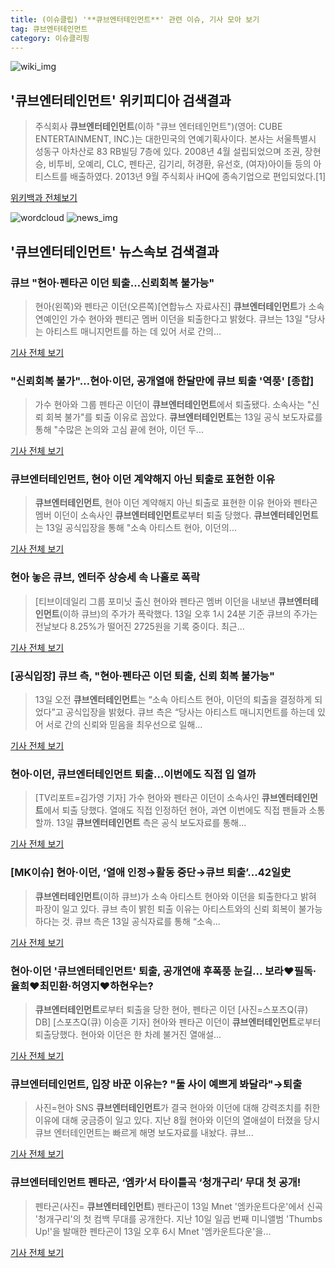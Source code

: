 ```yaml
---
title: (이슈클립) '**큐브엔터테인먼트**' 관련 이슈, 기사 모아 보기
tag: 큐브엔터테인먼트
category: 이슈클리핑
---
```

![wiki_img](https://user-images.githubusercontent.com/42597476/44503234-41136a80-a6d0-11e8-9071-6fc6418eafe4.png)
## **'**큐브엔터테인먼트**'** 위키피디아 검색결과
>주식회사 **큐브엔터테인먼트**(이하 "큐브 엔터테인먼트")(영어: CUBE ENTERTAINMENT, INC.)는 대한민국의 연예기획사이다. 본사는 서울특별시 성동구 아차산로 83 RB빌딩 7층에 있다. 2008년 4월 설립되었으며 조권, 장현승, 비투비, 오예리, CLC, 펜타곤, 김기리, 허경환, 유선호, (여자)아이들 등의 아티스트를 배출하였다. 2013년 9월 주식회사 iHQ에 종속기업으로 편입되었다.[1]

<a href="https://ko.wikipedia.org/wiki/큐브엔터테인먼트" target="_blank">위키백과 전체보기</a>

![wordcloud](https://s3.ap-northeast-2.amazonaws.com/lyrics101-wordcloud/2018-09-13-1536816607.png)
![news_img](https://user-images.githubusercontent.com/42597476/44507050-1206f400-a6e4-11e8-8d98-7ffbfebb353f.png)
## **'**큐브엔터테인먼트**'** 뉴스속보 검색결과
### 큐브 "현아·펜타곤 이던 퇴출…신뢰회복 불가능"

>현아(왼쪽)와 펜타곤 이던(오른쪽)[연합뉴스 자료사진] **큐브엔터테인먼트**가 소속 연예인인 가수 현아와 펜티곤 멤버 이던을 퇴출한다고 밝혔다. 큐브는 13일 "당사는 아티스트 매니지먼트를 하는 데 있어 서로 간의...

<a href="http://app.yonhapnews.co.kr/YNA/Basic/SNS/r.aspx?c=AKR20180913087700005&did=1195m" target="_blank">기사 전체 보기</a>

### "신뢰회복 불가"…현아·이던, 공개열애 한달만에 큐브 퇴출 '역풍' [종합]

>가수 현아와 그룹 펜타곤 이던이 **큐브엔터테인먼트**에서 퇴출됐다. 소속사는 "신뢰 회복 불가"를 퇴출 이유로 꼽았다.   **큐브엔터테인먼트**는 13일 공식 보도자료를 통해 "수많은 논의와 고심 끝에 현아, 이던 두...

<a href="http://www.osen.co.kr/article/G1110988350" target="_blank">기사 전체 보기</a>

### **큐브엔터테인먼트**, 현아 이던 계약해지 아닌 퇴출로 표현한 이유

>**큐브엔터테인먼트**, 현아 이던 계약해지 아닌 퇴출로 표현한 이유 현아와 펜타곤 멤버 이던이 소속사인 **큐브엔터테인먼트**로부터 퇴출 당했다. **큐브엔터테인먼트**는 13일 공식입장을 통해 "소속 아티스트 현아, 이던의...

<a href="http://news20.busan.com/controller/newsController.jsp?newsId=20180913000093" target="_blank">기사 전체 보기</a>

### 현아 놓은 큐브, 엔터주 상승세 속 나홀로 폭락

>[티브이데일리 그룹 포미닛 출신 현아와 펜타곤 멤버 이던을 내보낸 **큐브엔터테인먼트**(이하 큐브)의 주가가 폭락했다. 13일 오후 1시 24분 기준 큐브의 주가는 전날보다 8.25%가 떨어진 2725원을 기록 중이다. 최근...

<a href="http://tvdaily.asiae.co.kr/read.php3?aid=15368125051394775010" target="_blank">기사 전체 보기</a>

### [공식입장] 큐브 측, "현아·펜타곤 이던 퇴출, 신뢰 회복 불가능"

>13일 오전 **큐브엔터테인먼트**는 “소속 아티스트 현아, 이던의 퇴출을 결정하게 되었다”고 공식입장을 밝혔다. 큐브 측은 “당사는 아티스트 매니지먼트를 하는데 있어 서로 간의 신뢰와 믿음을 최우선으로 일해...

<a href="http://www.sedaily.com/NewsView/1S4MD2J5V8" target="_blank">기사 전체 보기</a>

### 현아·이던, **큐브엔터테인먼트** 퇴출…이번에도 직접 입 열까

>[TV리포트=김가영 기자] 가수 현아와 펜타곤 이던이 소속사인 **큐브엔터테인먼트**에서 퇴출 당했다. 열애도 직접 인정하던 현아, 과연 이번에도 직접 팬들과 소통할까. 13일 **큐브엔터테인먼트** 측은 공식 보도자료를 통해...

<a href="http://www.tvreport.co.kr/?c=news&m=newsview&idx=1079715" target="_blank">기사 전체 보기</a>

### [MK이슈] 현아·이던, ‘열애 인정→활동 중단→큐브 퇴출’...42일史

>**큐브엔터테인먼트**(이하 큐브)가 소속 아티스트 현아와 이던을 퇴출한다고 밝혀 파장이 일고 있다. 큐브 측이 밝힌 퇴출 이유는 아티스트와의 신뢰 회복이 불가능하다는 것. 큐브 측은 13일 공식자료를 통해 “소속...

<a href="http://star.mk.co.kr/new/view.php?mc=ST&year=2018&no=578156" target="_blank">기사 전체 보기</a>

### 현아·이던 '**큐브엔터테인먼트**' 퇴출, 공개연애 후폭풍 눈길... 보라♥필독·율희♥최민환·허영지♥하현우는?

>**큐브엔터테인먼트**로부터 퇴출을 당한 현아, 펜타곤 이던 [사진=스포츠Q(큐) DB] [스포츠Q(큐) 이승훈 기자] 현아와 펜타곤 이던이 **큐브엔터테인먼트**로부터 퇴출당했다.  현아와 이던은 한 차례 불거진 열애설...

<a href="http://www.sportsq.co.kr/news/articleView.html?idxno=302634" target="_blank">기사 전체 보기</a>

### **큐브엔터테인먼트**, 입장 바꾼 이유는? "둘 사이 예쁘게 봐달라"→퇴출

>사진=현아 SNS **큐브엔터테인먼트**가 결국 현아와 이던에 대해 강력조치를 취한 이유에 대해 궁금증이 일고 있다. 지난 8월 현아와 이던의 열애설이 터졌을 당시 큐브 엔터테인먼트는 빠르게 해명 보도자료를 내놨다. 큐브...

<a href="http://www.gukjenews.com/news/articleView.html?idxno=991330" target="_blank">기사 전체 보기</a>

### **큐브엔터테인먼트** 펜타곤, ‘엠카’서 타이틀곡 ‘청개구리’ 무대 첫 공개!

>펜타곤(사진= **큐브엔터테인먼트**) 펜타곤이 13일 Mnet '엠카운트다운'에서 신곡 '청개구리'의 첫 컴백 무대를 공개한다. 지난 10일 일곱 번째 미니앨범 'Thumbs Up!'을 발매한 펜타곤이 13일 오후 6시 Mnet '엠카운트다운'을...

<a href="http://news.hankyung.com/article/201809131130I" target="_blank">기사 전체 보기</a>


